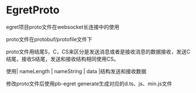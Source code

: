 # EgretProto
egret项目proto文件在websocket长连接中的使用

proto文件在protobuf/protofile文件下

proto文件用结尾S，C，CS来区分是发送消息或者是接收消息的数据接收，发送C结尾，接收S结尾，发送和接收结构相同使用CS。

使用| nameLength | nameString | data |结构发送和接收数据

修改proto文件后使用pb-egret generate生成对应的d.ts、js、min.js文件
